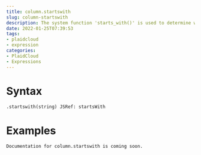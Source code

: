```yaml
---
title: column.startswith
slug: column-startswith
description: The system function 'starts_with()' is used to determine whether the provided string starts with the specified prefix
date: 2022-01-25T07:39:53
tags:
- plaidcloud
- expression
categories:
- PlaidCloud
- Expressions
---
```



# Syntax



```
.startswith(string) JSRef: startsWith
```


# Examples



```
Documentation for column.startswith is coming soon.
```
